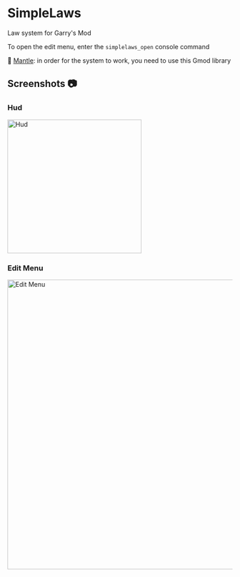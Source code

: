 # SimpleLaws
Law system for Garry's Mod

To open the edit menu, enter the `simplelaws_open` console command

🔧 [Mantle](https://github.com/darkfated/mantle): in order for the system to work, you need to use this Gmod library

## Screenshots 📷
### Hud
<img src="https://github.com/darkfated/simplelaws/assets/49955245/dda4fe18-6c38-4175-9761-c40e7c922720" width="300" alt="Hud">

### Edit Menu
<img src="https://github.com/darkfated/simplelaws/assets/49955245/ed4d7bcf-5135-4417-b6bf-8102eda15a61" width="650" alt="Edit Menu">

